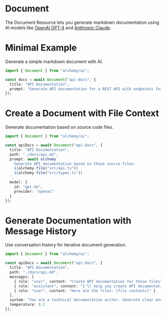 # Document

The Document Resource lets you generate markdown documentation using AI models like [OpenAI GPT-4](https://platform.openai.com/docs/models/gpt-4) and [Anthropic Claude](https://www.anthropic.com/product).

# Minimal Example

Generate a simple markdown document with AI.

```ts
import { Document } from "alchemy/ai";

const docs = await Document("api-docs", {
  title: "API Documentation",
  prompt: "Generate API documentation for a REST API with endpoints for users, posts and comments"
});
```

# Create a Document with File Context

Generate documentation based on source code files.

```ts
import { Document } from "alchemy/ai";

const apiDocs = await Document("api-docs", {
  title: "API Documentation", 
  path: "./docs/api.md",
  prompt: await alchemy`
    Generate API documentation based on these source files:
    ${alchemy.file("src/api.ts")}
    ${alchemy.file("src/types.ts")}
  `,
  model: {
    id: "gpt-4o",
    provider: "openai"
  }
});
```

# Generate Documentation with Message History

Use conversation history for iterative document generation.

```ts
import { Document } from "alchemy/ai";

const apiDocs = await Document("api-docs", {
  title: "API Documentation",
  path: "./docs/api.md",
  messages: [
    { role: "user", content: "Create API documentation for these files" },
    { role: "assistant", content: "I'll help you create API documentation. Please provide the files." },
    { role: "user", content: "Here are the files: [file contents]" }
  ],
  system: "You are a technical documentation writer. Generate clear and concise API documentation.",
  temperature: 0.2
});
```